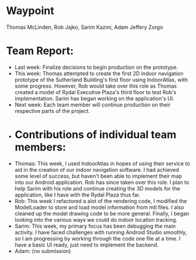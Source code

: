 # Waypoint
Thomas McLinden, Rob Jajko, Sarim Kazmi, Adam Jeffery Zorgo
# Team Report:
- Last week: Finalize decisions to begin production on the prototype.
- This week: Thomas attempted to create the first 2D indoor navigation prototype of the Sutherland Building's first floor using IndoorAtlas, with some progress. However, Rob would take over this role as Thomas created a model of Rydal Executive Plaza's third floor to test Rob's implementation. Sarim has began working on the application's UI.
- Next week: Each team member will continue production on their respective parts of the project.
- # Contributions of individual team members:
- Thomas: This week, I used IndoorAtlas in hopes of using their service to aid in the creation of our indoor navigation software. I had achieved some level of success, but haven't been able to implement their map into our Android application. Rob has since taken over this role. I plan to help Sarim with his role and continue creating the 3D models for the application, like I have with the Rydal Plaza thus far.
- Rob: This week I refactored a alot of the rendering code, I modified the ModelLoader to store and load model information from mtl files. I also cleaned up the model drawing code to be more general. Finally, I began looking into the various ways we could do indoor location tracking.
- Sarim: This week, my primary focus has been debugging the main activity. I have faced challenges with running Android Studio smoothly, so I am progressing by working through the code one file at a time. I have a basic UI ready, just need to implement the backend.
- Adam: (no submission)